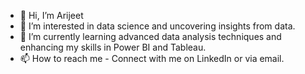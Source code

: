 - 👋 Hi, I’m Arijeet
- 👀 I’m interested in data science and uncovering insights from data.
- 🌱 I’m currently learning advanced data analysis techniques and enhancing my skills in Power BI and Tableau.
- 📫 How to reach me - Connect with me on LinkedIn or via email.
